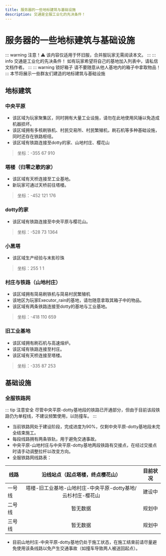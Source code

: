 ```yaml
---
title: 服务器的一些地标建筑与基础设施
description: 交通是全服工业化的先决条件！
---
```

# 服务器的一些地标建筑与基础设施
::: warning 注意！⚠
该内容仅适用于怀旧服，合并服玩家无需阅读本文。
:::
::: info 交通是工业化的先决条件！
如有玩家希望将自己的基地加入列表中，请私信文档作者。
:::
::: warning 锁好箱子
请不要随意从他人基地内的箱子中拿取物品！
:::
本节将展示一些群友们建造的地标建筑与基础设施

## 地标建筑
### 中央平原<Badge type="warning" text="建设中" />

- 该区域为玩家聚集区，同时拥有大量工业设施，请勿在此地使用风锤以免造成机器损坏。
- 该区域拥有多核刷铁机、村民交易所、村民繁殖机，刷石机等多种基础设施，同时还存在铁路枢纽。
- 该区域有铁路连接至dotty的家、山地村庄、樱花山
> 坐标：-355 67 910

### 塔楼（归零之歌的家）

- 该区域有天桥连接至工业基地。
- 新玩家可通过天桥前往塔楼。
> 坐标：-452 121 176

### dotty的家

- 该区域有铁路连接至中央平原与樱花山。
> 坐标：-528 73 1364

### 小黑塔
- 该区域生产经验与末影珍珠
> 坐标：255 1 1

### 村庄与铁路（山地村庄）<Badge type="info" text="已废弃" />

- 该区域拥有简易刷铁机与简易村民繁殖机
- 该地区为玩家Executor_rain的基地，请勿随意拿取其箱子中的物品。
- 该区域有两条铁路连接至dotty的基地与工业基地。
> 坐标：-418 110 659

### 旧工业基地<Badge type="warning" text="建设中" />

- 该区域拥有刷石机与高速熔炉。
- 该区域有铁路连接至村庄。
- 该区域有天桥连接至塔楼。
> 坐标：-335 87 253

## 基础设施
### 全服铁路网<Badge type="tip" text="一号线" /><Badge type="warning" text="建设中" />
::: tip 注意安全
尽管中央平原-dotty基地段的铁路已开通部分，但由于目前该段铁路仍为单程线，不建议频繁使用，以防撞车。
:::
- 当前铁路网处于建设阶段，完成进度为90%，仅剩中央平原-dotty基地段未完全结束施工。
- 每段线路拥有两条铁轨，用于避免交通事故。
- 中央平原-山地村庄与中央平原-dotty基地两段铁路有交接点，在经过交接点时请手动调整拉杆以改变方向。
- 全服铁路网线路表：<br>

| 线路           |      沿线站点（起点塔楼，终点樱花山）            | 目前状况 |
| ------------- | :-----------------------------------------: | :----: |
| 一号线 | 塔楼-旧工业基地-山地村庄-中央平原-dotty基地/云杉村庄-樱花山 | 建设中 |
| 二号线 |   暂无数据                                           | 规划中 |
| 三号线 |   暂无数据                                           | 规划中 |

- 目前山地村庄-中央平原-dotty基地仍处于施工状态，在施工结束前请尽量避免使用该条线路以免产生交通事故（如撞车导致两人被送回起点）。